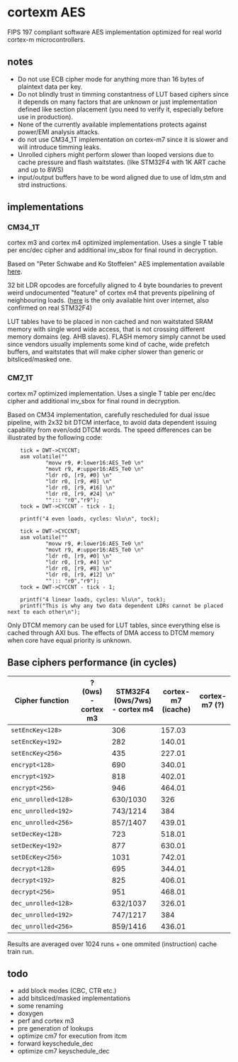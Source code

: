 # cortexm AES

FIPS 197 compliant software AES implementation optimized for real world cortex-m microcontrollers.


## notes
- Do not use ECB cipher mode for anything more than 16 bytes of plaintext data per key.
- Do not blindly trust in timming constantness of LUT based ciphers since it depends on many factors that are 
unknown or just implementation defined like section placement (you need to verify it, especially before use in production).
- None of the currently available implementations protects against power/EMI analysis attacks.
- do not use CM34_1T implementation on cortex-m7 since it is slower and will introduce timming leaks.
- Unrolled ciphers might perform slower than looped versions due to cache pressure and flash waitstates. (like STM32F4 with 1K ART cache and up to 8WS) 
- input/output buffers have to be word aligned due to use of ldm,stm and strd instructions.

## implementations

### CM34_1T

cortex m3 and cortex m4 optimized implementation.
Uses a single T table per enc/dec cipher and additional inv_sbox for final round in decryption.

Based on "Peter Schwabe and Ko Stoffelen" AES implementation available [here](https://github.com/Ko-/aes-armcortexm).

32 bit LDR opcodes are forcefully aligned to 4 byte boundaries to prevent weird undocumented "feature" of cortex m4 that prevents pipelining of neighbouring loads. 
([here](https://community.arm.com/processors/f/discussions/4069/cortex-m3-pipelining-of-consecutive-ldr-instructions-to-different-memory-regions) is the 
only available hint over internet, also confirmed on real STM32F4)

LUT tables have to be placed in non cached and non waitstated SRAM memory with single word wide access, that is not crossing different memory domains (eg. AHB slaves).
FLASH memory simply cannot be used since vendors usually implements some kind of cache, wide prefetch buffers, and waitstates that will make cipher slower than generic or bitsliced/masked one.

### CM7_1T

cortex m7 optimized implementation.
Uses a single T table per enc/dec cipher and additional inv_sbox for final round in decryption.

Based on CM34 implementation, carefully rescheduled for dual issue pipeline, with 2x32 bit DTCM interface, to avoid data dependent issuing capability from even/odd DTCM words.
The speed differences can be illustrated by the following code:
```
	tick = DWT->CYCCNT;
	asm volatile(""
			"movw r9, #:lower16:AES_Te0 \n"
			"movt r9, #:upper16:AES_Te0 \n"
			"ldr r0, [r9, #0] \n"
			"ldr r0, [r9, #8] \n"
			"ldr r0, [r9, #16] \n"
			"ldr r0, [r9, #24] \n"
			""::: "r0","r9");
	tock = DWT->CYCCNT - tick - 1;

	printf("4 even loads, cycles: %lu\n", tock);

	tick = DWT->CYCCNT;
	asm volatile(""
			"movw r9, #:lower16:AES_Te0 \n"
			"movt r9, #:upper16:AES_Te0 \n"
			"ldr r0, [r9, #0] \n"
			"ldr r0, [r9, #4] \n"
			"ldr r0, [r9, #8] \n"
			"ldr r0, [r9, #12] \n"
			""::: "r0","r9");
	tock = DWT->CYCCNT - tick - 1;

	printf("4 linear loads, cycles: %lu\n", tock);
	printf("This is why any two data dependent LDRs cannot be placed next to each other\n");
```

Only DTCM memory can be used for LUT tables, since everything else is cached through AXI bus.
The effects of DMA access to DTCM memory when core have equal priority is unknown.

## Base ciphers performance (in cycles)

| Cipher function     | ? (0ws) - cortex m3 | STM32F4 (0ws/7ws) - cortex m4 | cortex-m7 (icache) | cortex-m7 (?) |
|---------------------|---------------------|-------------------------------|--------------------|---------------|
| `setEncKey<128>`    |  | 306      | 157.03 |  |
| `setEncKey<192>`    |  | 282      | 140.01 |  |
| `setEncKey<256>`    |  | 435      | 227.01 |  |
| `encrypt<128>`      |  | 690      | 340.01 |  |
| `encrypt<192>`      |  | 818      | 402.01 |  |
| `encrypt<256>`      |  | 946      | 464.01 |  |
| `enc_unrolled<128>` |  | 630/1030 | 326    |  |
| `enc_unrolled<192>` |  | 743/1214 | 384    |  |
| `enc_unrolled<256>` |  | 857/1407 | 439.01 |  |
| `setDecKey<128>`    |  | 723      | 518.01 |  |
| `setDecKey<192>`    |  | 877      | 630.01 |  |
| `setDEcKey<256>`    |  | 1031     | 742.01 |  |
| `decrypt<128>`      |  | 695      | 344.01 |  |
| `decrypt<192>`      |  | 825      | 406.01 |  |
| `decrypt<256>`      |  | 951      | 468.01 |  |
| `dec_unrolled<128>` |  | 632/1037 | 326.01 |  |
| `dec_unrolled<192>` |  | 747/1217 | 384    |  |
| `dec_unrolled<256>` |  | 859/1416 | 436.01 |  |

Results are averaged over 1024 runs + one ommited (instruction) cache train run.

## todo
- add block modes (CBC, CTR etc.)
- add bitsliced/masked implementations
- some renaming
- doxygen
- perf and cortex m3
- pre generation of lookups
- optimize cm7 for execution from itcm
- forward keyschedule_dec 
- optimize cm7 keyschedule_dec